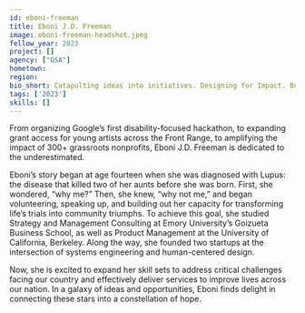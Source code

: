 ```yaml
---
id: eboni-freeman
title: Eboni J.D. Freeman
image: eboni-freeman-headshot.jpeg
fellow_year: 2023
project: []
agency: ["GSA"]
hometown: 
region: 
bio_short: Catapulting ideas into initiatives. Designing for Impact. Building for Scale. 
tags: ['2023']
skills: []
---
```


From organizing Google’s first disability-focused hackathon, to expanding grant access for young artists across the Front Range, to amplifying the impact of 300+ grassroots nonprofits, Eboni J.D. Freeman is dedicated to the underestimated. 

Eboni’s story began at age fourteen when she was diagnosed with Lupus: the disease that killed two of her aunts before she was born. First, she wondered, “why me?” Then, she knew, “why not me,” and began volunteering, speaking up, and building out her capacity for transforming life’s trials into community triumphs. To achieve this goal, she studied Strategy and Management Consulting at Emory University’s Goizueta Business School, as well as Product Management at the University of California, Berkeley. Along the way, she founded two startups at the intersection of systems engineering and human-centered design.

Now, she is excited to expand her skill sets to address critical challenges facing our country and effectively deliver services to improve lives across our nation. In a galaxy of ideas and opportunities, Eboni finds delight in connecting these stars into a constellation of hope.